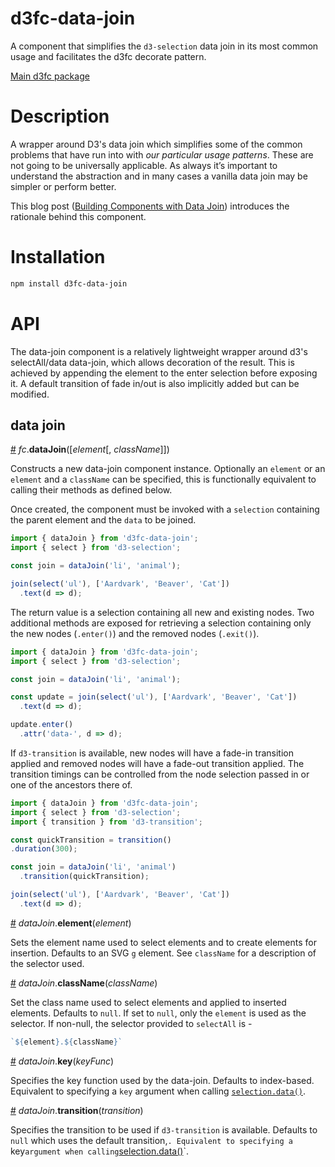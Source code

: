 # d3fc-data-join

A component that simplifies the `d3-selection` data join in its most common usage and facilitates the d3fc decorate pattern.

[Main d3fc package](https://github.com/ScottLogic/d3fc)

# Description

A wrapper around D3's data join which simplifies some of the common problems that have run into with *our particular usage patterns*. These are not going to be universally applicable. As always it’s important to understand the abstraction and in many cases a vanilla data join may be simpler or perform better.

This blog post ([Building Components with Data Join](http://blog.scottlogic.com/2016/08/17/building-components-with-d3-data-join.html)) introduces the rationale behind this component.

# Installation

```bash
npm install d3fc-data-join
```

# API

The data-join component is a relatively lightweight wrapper around d3's selectAll/data data-join, which allows decoration of the result. This is achieved by appending the element to the enter selection before exposing it. A default transition of fade in/out is also implicitly added but can be modified.

## data join

<a name="dataJoin" href="#dataJoin">#</a> *fc*.**dataJoin**([*element*[, *className*]])

Constructs a new data-join component instance. Optionally an `element` or an `element` and a `className` can be specified, this is functionally equivalent to calling their methods as defined below.

Once created, the component must be invoked with a `selection` containing the parent element and the `data` to be joined.

```js
import { dataJoin } from 'd3fc-data-join';
import { select } from 'd3-selection';

const join = dataJoin('li', 'animal');

join(select('ul'), ['Aardvark', 'Beaver', 'Cat'])
  .text(d => d);
```

The return value is a selection containing all new and existing nodes. Two additional methods are exposed for retrieving a selection containing only the new nodes (`.enter()`) and the removed nodes (`.exit()`).

```js
import { dataJoin } from 'd3fc-data-join';
import { select } from 'd3-selection';

const join = dataJoin('li', 'animal');

const update = join(select('ul'), ['Aardvark', 'Beaver', 'Cat'])
  .text(d => d);

update.enter()
  .attr('data-', d => d);

```

If `d3-transition` is available, new nodes will have a fade-in transition applied and removed nodes will have a fade-out transition applied. The transition timings can be controlled from the node selection passed in or one of the ancestors there of.

```js
import { dataJoin } from 'd3fc-data-join';
import { select } from 'd3-selection';
import { transition } from 'd3-transition';

const quickTransition = transition()
.duration(300);

const join = dataJoin('li', 'animal')
  .transition(quickTransition);

join(select('ul'), ['Aardvark', 'Beaver', 'Cat'])
  .text(d => d);
```

<a name="dataJoin_element" href="#dataJoin_element">#</a> *dataJoin*.**element**(*element*)

Sets the element name used to select elements and to create elements for insertion. Defaults to an SVG `g` element. See `className` for a description of the selector used.

<a name="dataJoin_className" href="#dataJoin_className">#</a> *dataJoin*.**className**(*className*)

Set the class name used to select elements and applied to inserted elements. Defaults to `null`. If set to `null`, only the `element` is used as the selector. If non-null, the selector provided to `selectAll` is -

```js
`${element}.${className}`
```

<a name="dataJoin_key" href="#dataJoin_key">#</a> *dataJoin*.**key**(*keyFunc*)

Specifies the key function used by the data-join. Defaults to index-based. Equivalent to specifying a `key` argument when calling [`selection.data()`](https://github.com/d3/d3-selection#selection_data).

<a name="dataJoin_transition" href="#dataJoin_transition">#</a> *dataJoin*.**transition**(*transition*)

Specifies the transition to be used if `d3-transition` is available. Defaults to `null` which uses the default transition,`. Equivalent to specifying a `key` argument when calling `[selection.data()](https://github.com/d3/d3-selection#selection_data)`.
